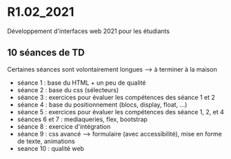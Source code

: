 # R1.02_2021

Développement d'interfaces web 2021 pour les étudiants

## 10 séances de TD

Certaines séances sont volontairement longues --> à terminer à la maison

* séance 1 : base du HTML + un peu de qualité
* séance 2 : base du css (sélecteurs)
* séance 3 : exercices pour évaluer les compétences des séance 1 et 2
* séance 4 : base du positionnement (blocs, display, float, ...)
* séance 5 : exercices pour évaluer les compétences des séance 1, 2, et 4
* séances 6 et 7 : mediaqueries, flex, bootstrap
* séance 8 : exercice d'intégration 
* séance 9 : css avancé --> formulaire (avec accessibilité), mise en forme de texte, animations
* seance 10 :  qualité web